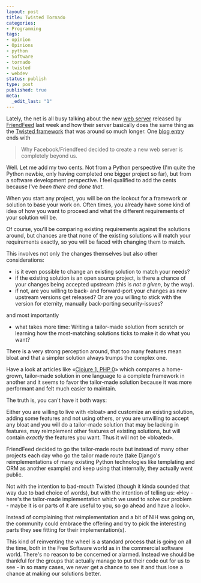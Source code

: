 ```yaml
---
layout: post
title: Twisted Tornado
categories:
- Programming
tags:
- opinion
- Opinions
- python
- Software
- tornado
- twisted
- webdev
status: publish
type: post
published: true
meta:
  _edit_last: "1"
---
```

Lately, the net is all busy talking about the new <a href="http://github.com/facebook/tornado">web server</a> released by <a href="http://www.friendfeed.com">FriendFeed</a> last week and how their server basically does the same thing as the <a href="http://twistedmatrix.com/trac/">Twisted framework</a> that was around so much longer. One <a href="http://pwpwp.blogspot.com/2009/09/python-community-in-anguish-pain.html">blog entry</a> ends with
<blockquote>Why Facebook/Friendfeed decided to create a new web server is completely beyond us.</blockquote>
Well. Let me add my two cents. Not from a Python perspective (I'm quite the Python newbie, only having completed one bigger project so far), but from a software development perspective. I feel qualified to add the cents because I've <em>been there and done that</em>.

When you start any project, you will be on the lookout for a framework or solution to base your work on. Often times, you already have some kind of idea of how you want to proceed and what the different requirements of your solution will be.

Of course, you'll be comparing existing requirements against the solutions around, but chances are that none of the existing solutions will match your requirements exactly, so you will be faced with changing them to match.

This involves not only the changes themselves but also other considerations:
<ul>
	<li>is it even possible to change an existing solution to match your needs?</li>
	<li>if the existing solution is an open source project, is there a chance of your changes being accepted upstream (this is <em>not a given</em>, by the way).</li>
	<li>if not, are you willing to back- and forward-port your changes as new upstream versions get released? Or are you willing to stick with the version for eternity, manually back-porting security-issues?</li>
</ul>
and most importantly
<ul>
	<li>what takes more time: Writing a tailor-made solution from scratch or learning how the most-matching solutions ticks to make it do what you want?</li>
</ul>
There is a very strong perception around, that too many features mean bloat and that a simpler solution always trumps the complex one.

Have a look at articles like «<a href="http://briancarper.net/blog/clojure-1-php-0">Clojure 1, PHP 0</a>» which compares a home-grown, tailor-made solution in one language to a complete framework in another and it seems to favor the tailor-made solution because it was more performant and felt much easier to maintain.

The truth is, you can't have it both ways:

Either you are willing to live with «bloat» and customize an existing solution, adding some features and not using others, or you are unwilling to accept any bloat and you will do a tailor-made solution that may be lacking in features, may reimplement other features of existing solutions, but will contain <em>exactly</em> the features you want. Thus it will not be «bloated».

FriendFeed decided to go the tailor-made route but instead of many other projects each day who go the tailor made route (take Django's reimplementations of many existing Python technologies like templating and ORM as another example) and keep using that internally, they actually went public.

Not with the intention to bad-mouth Twisted (though it kinda sounded that way due to bad choice of words), but with the intention of telling us: «Hey - here's the tailor-made implementation which we used to solve our problem - maybe it is or parts of it are useful to you, so go ahead and have a look».

Instead of complaining that reimplementation and a bit of NIH was going on, the community could embrace the offering and try to pick the interesting parts they see fitting for their implementation(s).

This kind of reinventing the wheel is a standard process that is going on all the time, both in the Free Software world as in the commercial software world. There's no reason to be concerned or alarmed. Instead we should be thankful for the groups that actually manage to put their code out for us to see - in so many cases, we never get a chance to see it and thus lose a chance at making our solutions better.
